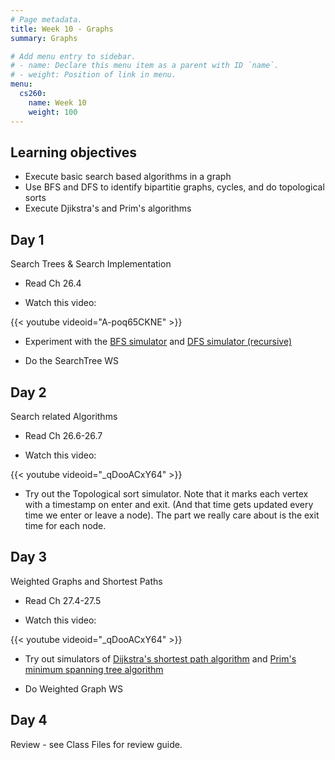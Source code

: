 ```yaml
---
# Page metadata.
title: Week 10 - Graphs
summary: Graphs

# Add menu entry to sidebar.
# - name: Declare this menu item as a parent with ID `name`.
# - weight: Position of link in menu.
menu:
  cs260:
    name: Week 10
    weight: 100
---
```


## Learning objectives

* Execute basic search based algorithms in a graph
* Use BFS and DFS to identify bipartitie graphs, cycles, and do topological sorts
* Execute Djikstra's and Prim's algorithms

## Day 1

Search Trees & Search Implementation

* Read Ch 26.4

* Watch this video:

{{< youtube videoid="A-poq65CKNE" >}}

* Experiment with the [BFS simulator](http://computerscience.chemeketa.edu/UCSFDataStructures/BFS.html)
and [DFS simulator (recursive)](http://computerscience.chemeketa.edu/UCSFDataStructures/DFS.html)

* Do the SearchTree WS

## Day 2

Search related Algorithms

* Read Ch 26.6-26.7

* Watch this video:

{{< youtube videoid="_qDooACxY64" >}}

* Try out the Topological sort simulator. Note that it marks each vertex with a timestamp on
enter and exit. (And that time gets updated every time we enter or leave a node). The part we
really care about is the exit time for each node.

## Day 3

Weighted Graphs and Shortest Paths

* Read Ch 27.4-27.5

* Watch this video:

{{< youtube videoid="_qDooACxY64" >}}

* Try out simulators of [Dijkstra's shortest path algorithm](http://computerscience.chemeketa.edu/UCSFDataStructures/Dijkstra.html)
and [Prim's minimum spanning tree algorithm](http://computerscience.chemeketa.edu/UCSFDataStructures/Primm.html)

* Do Weighted Graph WS

## Day 4

Review - see Class Files for review guide.

